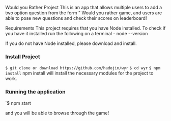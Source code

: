 Would you Rather Project
This is an app that allows multiple users to add a two option question from the form " Would you rather game, and users are able to pose new questions and check their scores on leaderboard!

Requirements
This project requires that you have Node installed. To check if you have it installed run the following on a terminal - node --version

If you do not have Node installed, please download and install.

### Install Project
`$ git clone or download https://github.com/hadojin/wyr`
`$ cd wyr`
`$ npm install`
npm install will install the necessary modules for the project to work.

### Running the application 
`$ npm start

and you will be able to browse through the game!
